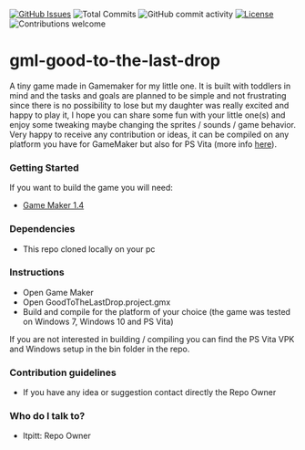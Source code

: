 [![GitHub Issues](https://img.shields.io/github/issues-raw/ltpitt/gml-good-to-the-last-drop)](https://github.com/ltpitt/gml-good-to-the-last-drop/issues)
![Total Commits](https://img.shields.io/github/last-commit/ltpitt/gml-good-to-the-last-drop)
![GitHub commit activity](https://img.shields.io/github/commit-activity/4w/ltpitt/gml-good-to-the-last-drop?foo=bar)
[![License](https://img.shields.io/badge/license-GNU-blue.svg)](https://raw.githubusercontent.com/ltpitt/gml-good-to-the-last-drop/master/LICENSE)
![Contributions welcome](https://img.shields.io/badge/contributions-welcome-orange.svg)

# gml-good-to-the-last-drop
A tiny game made in Gamemaker for my little one.
It is built with toddlers in mind and the tasks and goals are planned to be simple and not frustrating since there is no possibility to lose but my daughter was really excited and happy to play it, I hope you can share some fun with your little one(s) and enjoy some tweaking maybe changing the sprites / sounds / game behavior.
Very happy to receive any contribution or ideas, it can be compiled on any platform you have for GameMaker but also for PS Vita (more info [here](https://github.com/KuromeSan/GayMaker)).

### Getting Started ###
If you want to build the game you will need:
* [Game Maker 1.4](https://www.yoyogames.com/en)

### Dependencies ###
* This repo cloned locally on your pc

### Instructions ###
* Open Game Maker
* Open GoodToTheLastDrop.project.gmx
* Build and compile for the platform of your choice (the game was tested on Windows 7, Windows 10 and PS Vita)

If you are not interested in building / compiling you can find the PS Vita VPK and Windows setup in the bin folder in the repo.

### Contribution guidelines ###

* If you have any idea or suggestion contact directly the Repo Owner

### Who do I talk to? ###

* ltpitt: Repo Owner 
